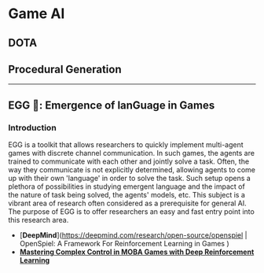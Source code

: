 # Game AI

## DOTA

## Procedural Generation

---

## EGG 🐣: Emergence of lanGuage in Games

### Introduction

EGG is a toolkit that allows researchers to quickly implement multi-agent games with discrete channel communication. In
such games, the agents are trained to communicate with each other and jointly solve a task. Often, the way they communicate is not explicitly determined, allowing agents to come up with their own 'language' in order to solve the task.
Such setup opens a plethora of possibilities in studying emergent language and the impact of the nature of task being solved, the agents' models, etc. This subject is a vibrant area of research often considered as a prerequisite for general AI. The purpose of EGG is to offer researchers an easy and fast entry point into this research area.

- [**DeepMind**](https://deepmind.com/research/open-source/openspiel | OpenSpiel: A Framework For Reinforcement Learning in Games )
- [**Mastering Complex Control in MOBA Games with Deep Reinforcement Learning**](https://arxiv.org/abs/1912.09729v1.pdf)
